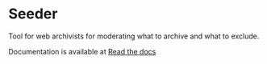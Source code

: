 Seeder
======


Tool for web archivists for moderating what to archive and what to exclude.

Documentation is available at [Read the docs](http://seeder.readthedocs.org/en/latest/)
